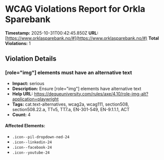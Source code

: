 # WCAG Violations Report for Orkla Sparebank

**Timestamp:** 2025-10-31T00:42:45.850Z
**URL:** [https://www.orklasparebank.no/#](https://www.orklasparebank.no/#)
**Total Violations:** 1

## Violation Details

### [role="img"] elements must have an alternative text

- **Impact:** serious
- **Description:** Ensure [role="img"] elements have alternative text
- **Help URL:** https://dequeuniversity.com/rules/axe/4.10/role-img-alt?application=playwright
- **Tags:** cat.text-alternatives, wcag2a, wcag111, section508, section508.22.a, TTv5, TT7.a, EN-301-549, EN-9.1.1.1, ACT
- **Count:** 4

#### Affected Elements:

- `.icon--pil-dropdown-ned-24`
- `.icon--linkedin-24`
- `.icon--facebook-24`
- `.icon--youtube-24`
